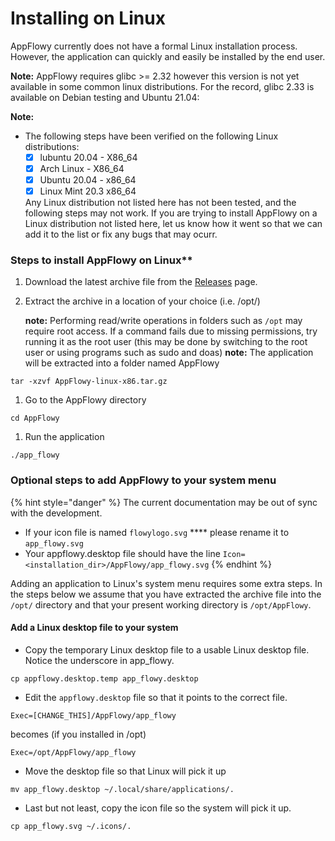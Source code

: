 # Installing on Linux

AppFlowy currently does not have a formal Linux installation process. However, the application can quickly and easily be installed by the end user.

**Note:** AppFlowy requires glibc >= 2.32 however this version is not yet available in some common linux distributions. For the record, glibc 2.33 is available on Debian testing and Ubuntu 21.04:

**Note:**

* The following steps have been verified on the following Linux distributions:
  * [x] lubuntu 20.04 - X86\_64
  * [x] Arch Linux - X86\_64
  * [x] Ubuntu 20.04 - x86\_64
  * [X] Linux Mint 20.3 x86\_64
  
  Any Linux distribution not listed here has not been tested, and the following steps may not work. If you are trying to install AppFlowy on a Linux distribution not listed here, let us know how it went so that we can add it to the list or fix any bugs that may ocurr.

### Steps to install AppFlowy on Linux\*\*

1. Download the latest archive file from the [Releases](https://github.com/AppFlowy-IO/appflowy/releases) page.
2.  Extract the archive in a location of your choice (i.e. /opt/)

    **note:** Performing read/write operations in folders such as `/opt` may require root access. If a command fails due to missing permissions, try running it as the root user (this may be done by switching to the root user or using programs such as sudo and doas)
    **note:** The application will be extracted into a folder named AppFlowy

```shell
tar -xzvf AppFlowy-linux-x86.tar.gz
```

1. Go to the AppFlowy directory

```shell
cd AppFlowy
```

1. Run the application

```shell
./app_flowy
```

### Optional steps to add AppFlowy to your system menu

{% hint style="danger" %}
The current documentation may be out of sync with the development.&#x20;

* If your icon file is named `flowylogo.svg` **** please rename it to `app_flowy.svg`
* Your appflowy.desktop file should have the line `Icon=<installation_dir>/AppFlowy/app_flowy.svg`
{% endhint %}

Adding an application to Linux's system menu requires some extra steps. In the steps below we assume that you have extracted the archive file into the `/opt/` directory and that your present working directory is `/opt/AppFlowy`.

#### Add a Linux desktop file to your system

* Copy the temporary Linux desktop file to a usable Linux desktop file. Notice the underscore in app\_flowy.

```shell
cp appflowy.desktop.temp app_flowy.desktop
```

* Edit the `appflowy.desktop` file so that it points to the correct file.

```shell
Exec=[CHANGE_THIS]/AppFlowy/app_flowy
```

becomes (if you installed in /opt)

```shell
Exec=/opt/AppFlowy/app_flowy
```

* Move the desktop file so that Linux will pick it up

```shell
mv app_flowy.desktop ~/.local/share/applications/.
```

* Last but not least, copy the icon file so the system will pick it up.

```
cp app_flowy.svg ~/.icons/.
```
